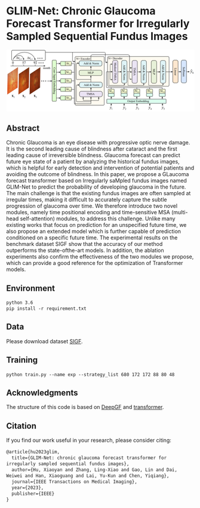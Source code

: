 # GLIM-Net: Chronic Glaucoma Forecast Transformer for Irregularly Sampled Sequential Fundus Images

![](teaser.png)

## Abstract
Chronic Glaucoma is an eye disease with progressive optic nerve damage. It is the second leading cause of blindness after cataract and the first leading cause of irreversible blindness. Glaucoma forecast can predict
future eye state of a patient by analyzing the historical fundus images, which is helpful for early detection and intervention of potential patients and avoiding the outcome of blindness. In this paper, we propose a GLaucoma forecast transformer based on Irregularly saMpled fundus images named GLIM-Net to predict the probability of developing glaucoma in the future. The main challenge is that the existing fundus images are often sampled at irregular times, making it difficult to accurately capture the subtle progression of glaucoma over time. We therefore introduce two novel modules, namely time positional encoding and time-sensitive MSA (multi-head self-attention) modules, to address this challenge. Unlike many existing works that focus on prediction for an unspecified future time, we also propose an extended model which is further capable of prediction conditioned on a specific future time. The
experimental results on the benchmark dataset SIGF show that the accuracy of our method outperforms the state-ofthe-art models. In addition, the ablation experiments also confirm the effectiveness of the two modules we propose, which can provide a good reference for the optimization of Transformer models.

## Environment

```
python 3.6
pip install -r requirement.txt
```

## Data

Please download dataset [SIGF](https://github.com/XiaofeiWang2018/DeepGF).

## Training

```
python train.py --name exp --strategy_list 680 172 172 88 80 48
```

## Acknowledgments

The structure of this code is based on [DeepGF](https://github.com/XiaofeiWang2018/DeepGF) and [transformer](https://www.github.com/kyubyong/transformer).

## Citation

If you find our work useful in your research, please consider citing:

```
@article{hu2023glim,
  title={GLIM-Net: chronic glaucoma forecast transformer for irregularly sampled sequential fundus images},
  author={Hu, Xiaoyan and Zhang, Ling-Xiao and Gao, Lin and Dai, Weiwei and Han, Xiaoguang and Lai, Yu-Kun and Chen, Yiqiang},
  journal={IEEE Transactions on Medical Imaging},
  year={2023},
  publisher={IEEE}
}
```
